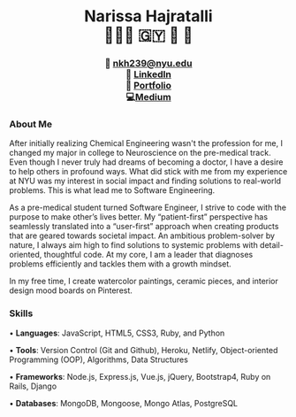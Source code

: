 # <div align="center">Narissa Hajratalli <br/> 👩🏾‍💻 🇬🇾 🧠 🎨 </div> #

### <div align="center"> 📧 nkh239@nyu.edu <br/> 🔗 [LinkedIn](https://www.linkedin.com/in/narissa-hajratalli/) <br/> 💼 [Portfolio](https://narissa-hajratalli.netlify.app/) <br/> 💻[Medium](https://medium.com/@narissa_hajratalli) </div>
###


### About Me 
After initially realizing Chemical Engineering wasn't the profession for me, I changed my major in college to Neuroscience on the pre-medical track. Even though I never truly had dreams of becoming a doctor, I have a desire to help others in profound ways. What did stick with me from my experience at NYU was my interest in social impact and finding solutions to real-world problems. This is what lead me to Software Engineering.

As a pre-medical student turned Software Engineer, I strive to code with the purpose to make other’s lives better. My “patient-first” perspective has seamlessly translated into a “user-first” approach when creating products that are geared towards societal impact. An ambitious problem-solver by nature, I always aim high to find solutions to systemic problems with detail-oriented, thoughtful code. At my core, I am a leader that diagnoses problems efficiently and tackles them with a growth mindset.

In my free time, I create watercolor paintings, ceramic pieces, and interior design mood boards on Pinterest.


### Skills ###
• **Languages**:
JavaScript, HTML5, CSS3, Ruby, and Python

• **Tools**:
Version Control (Git and Github), Heroku, Netlify, Object-oriented Programming (OOP), Algorithms, Data Structures

• **Frameworks**:
Node.js, Express.js, Vue.js, jQuery, Bootstrap4, Ruby on Rails, Django

• **Databases**:
MongoDB, Mongoose, Mongo Atlas, PostgreSQL

